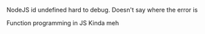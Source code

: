 NodeJS
id undefined hard to debug. Doesn't say where the error is

Function programming in JS 
Kinda meh
